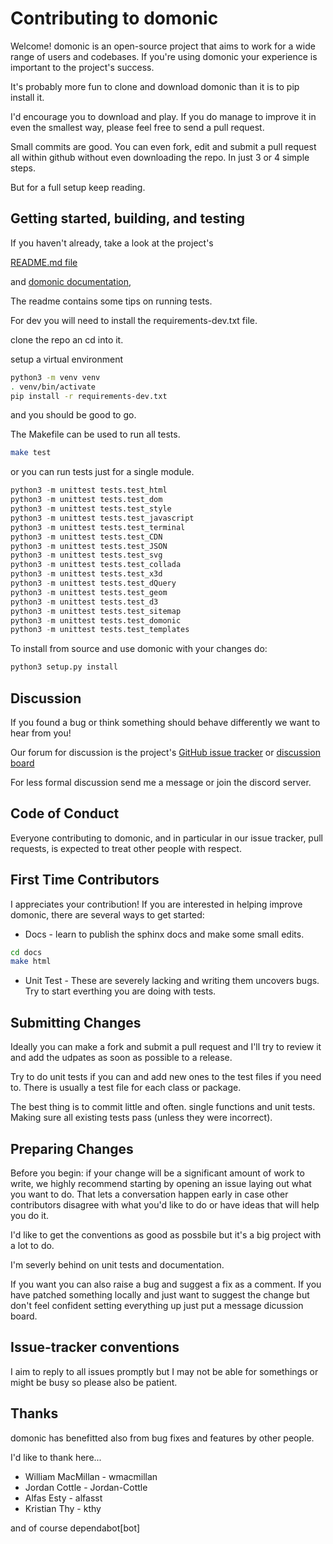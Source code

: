 Contributing to domonic
=======================

Welcome! domonic is an open-source project that aims to work for a wide
range of users and codebases. If you're using domonic your experience
is important to the project's success.

It's probably more fun to clone and download domonic than it is to pip install it. 

I'd encourage you to download and play. If you do manage to improve it
in even the smallest way, please feel free to send a pull request.

Small commits are good. You can even fork, edit and submit a pull request
all within github without even downloading the repo. In just 3 or 4 simple steps.

But for a full setup keep reading.

Getting started, building, and testing
--------------------------------------

If you haven't already, take a look at the project's

[README.md file](README.md)

and [domonic documentation](https://readthedocs.org/projects/domonic/),

The readme contains some tips on running tests.

For dev you will need to install the requirements-dev.txt file.

clone the repo an cd into it.

setup a virtual environment

```bash
python3 -m venv venv
. venv/bin/activate
pip install -r requirements-dev.txt
```

and you should be good to go.

The Makefile can be used to run all tests.

```bash
make test
```

or you can run tests just for a single module.

```python
python3 -m unittest tests.test_html
python3 -m unittest tests.test_dom
python3 -m unittest tests.test_style
python3 -m unittest tests.test_javascript
python3 -m unittest tests.test_terminal
python3 -m unittest tests.test_CDN
python3 -m unittest tests.test_JSON
python3 -m unittest tests.test_svg
python3 -m unittest tests.test_collada
python3 -m unittest tests.test_x3d
python3 -m unittest tests.test_dQuery
python3 -m unittest tests.test_geom
python3 -m unittest tests.test_d3
python3 -m unittest tests.test_sitemap
python3 -m unittest tests.test_domonic
python3 -m unittest tests.test_templates
```

To install from source and use domonic with your changes do:

```python
python3 setup.py install
```

Discussion
----------

If you found a bug or think something should behave differently we want to hear from you!

Our forum for discussion is the project's 
[GitHub issue tracker](https://github.com/byteface/domonic/issues) or 
[discussion board](https://github.com/byteface/domonic/discussions)

For less formal discussion send me a message or join the discord server.

Code of Conduct
-----------------------

Everyone contributing to domonic, and in particular in our
issue tracker, pull requests, is expected to treat other people with respect.

First Time Contributors
-----------------------

I appreciates your contribution! If you are interested in helping improve
domonic, there are several ways to get started:

* Docs - learn to publish the sphinx docs and make some small edits.

```bash
cd docs
make html
```

* Unit Test - These are severely lacking and writing them uncovers bugs. Try to start everthing you are doing with tests.

Submitting Changes
------------------

Ideally you can make a fork and submit a pull request and I'll try to review it and add the udpates as soon as possible to a release.

Try to do unit tests if you can and add new ones to the test files if you need to. There is usually a test file for each class or package.

The best thing is to commit little and often. single functions and unit tests. Making sure all existing tests pass (unless they were incorrect).

Preparing Changes
-----------------

Before you begin: if your change will be a significant amount of work
to write, we highly recommend starting by opening an issue laying out
what you want to do.  That lets a conversation happen early in case
other contributors disagree with what you'd like to do or have ideas
that will help you do it.

I'd like to get the conventions as good as possbile but it's a big project with a lot to do.

I'm severly behind on unit tests and documentation.

If you want you can also raise a bug and suggest a fix as a comment. If you have patched something locally and just want to suggest the change but don't feel confident setting everything up just put a message dicussion board.

Issue-tracker conventions
-------------------------

I aim to reply to all issues promptly but I may not be able for somethings or might be busy so please also be patient.

Thanks
-------------------------

domonic has benefitted also from bug fixes and features by other people.

I'd like to thank here...

* William MacMillan - wmacmillan
* Jordan Cottle - Jordan-Cottle
* Alfas Esty - alfasst
* Kristian Thy - kthy

and of course dependabot[bot]
